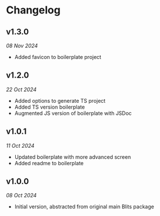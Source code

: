 # Changelog

## v1.3.0

_08 Nov 2024_

- Added favicon to boilerplate project

## v1.2.0

_22 Oct 2024_

- Added options to generate TS project
- Added TS version boilerplate
- Augmented JS version of boilerplate with JSDoc


## v1.0.1

_11 Oct 2024_

- Updated boilerplate with more advanced screen
- Added readme to boilerplate


## v1.0.0

_08 Oct 2024_

- Initial version, abstracted from original main Blits package
